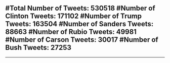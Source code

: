 #Total Number of Tweets: 530518 
#Number of Clinton Tweets: 171102
#Number of Trump Tweets: 163504
#Number of Sanders Tweets: 88663
#Number of Rubio Tweets: 49981
#Number of Carson Tweets: 30017
#Number of Bush Tweets: 27253
---
---
